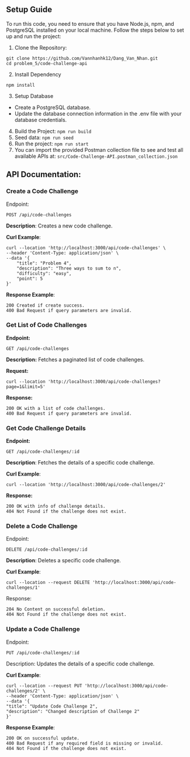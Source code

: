 ## Setup Guide

To run this code, you need to ensure that you have Node.js, npm, and PostgreSQL installed on your local machine. Follow the steps below to set up and run the project:

1. Clone the Repository:

```
git clone https://github.com/Vannhanhk12/Dang_Van_Nhan.git
cd problem_5/code-challenge-api
```

2. Install Dependency

```
npm install
```

3. Setup Database

- Create a PostgreSQL database.
- Update the database connection information in the .env file with your database credentials.

4. Build the Project:
   `npm run build`
5. Seed data:
   `npm run seed`
6. Run the project:
   `npm run start`
7. You can import the provided Postman collection file to see and test all available APIs at:
   `src/Code-Challenge-API.postman_collection.json`

## API Documentation:

### Create a Code Challenge

Endpoint:

```
POST /api/code-challenges
```

**Description**:
Creates a new code challenge.

**Curl Example**:

```
curl --location 'http://localhost:3000/api/code-challenges' \
--header 'Content-Type: application/json' \
--data '{
    "title": "Problem 4",
    "description": "Three ways to sum to n",
    "difficulty": "easy",
    "point": 5
}'
```

**Response Example**:

    200 Created if create success.
    400 Bad Request if query parameters are invalid.

### Get List of Code Challenges

**Endpoint:**

```
GET /api/code-challenges
```

**Description:**
Fetches a paginated list of code challenges.

**Request:**

```
curl --location 'http://localhost:3000/api/code-challenges?page=1&limit=5'
```

**Response:**

    200 OK with a list of code challenges.
    400 Bad Request if query parameters are invalid.

### Get Code Challenge Details

**Endpoint:**

```
GET /api/code-challenges/:id
```

**Description**:
Fetches the details of a specific code challenge.

**Curl Example**:

```
curl --location 'http://localhost:3000/api/code-challenges/2'
```

**Response:**

    200 OK with info of challenge details.
    404 Not Found if the challenge does not exist.

### Delete a Code Challenge

Endpoint:

```
DELETE /api/code-challenges/:id
```

**Description**:
Deletes a specific code challenge.

**Curl Example**:

```
curl --location --request DELETE 'http://localhost:3000/api/code-challenges/1'
```

Response:

    204 No Content on successful deletion.
    404 Not Found if the challenge does not exist.

### Update a Code Challenge

Endpoint:

```
PUT /api/code-challenges/:id
```

Description:
Updates the details of a specific code challenge.

**Curl Example**:

```
curl --location --request PUT 'http://localhost:3000/api/code-challenges/2' \
--header 'Content-Type: application/json' \
--data '{
"title": "Update Code Challenge 2",
"description": "Changed description of Challenge 2"
}'
```

**Response Example**:

    200 OK on successful update.
    400 Bad Request if any required field is missing or invalid.
    404 Not Found if the challenge does not exist.
